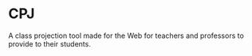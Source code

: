 # CPJ
A class projection tool made for the Web for teachers and professors to provide to their students. 
